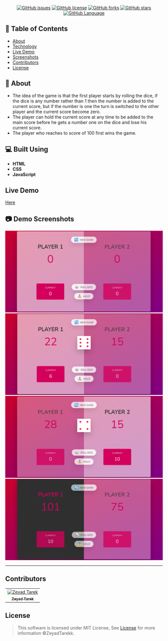 <div align="center">

[![GitHub issues](https://img.shields.io/github/issues/ZeyadTarekk/Roll-Dice)](https://github.com/ZeyadTarekk/Roll-Dice/issues)
[![GitHub license](https://img.shields.io/github/license/ZeyadTarekk/Roll-Dice)](https://github.com/ZeyadTarekk/Roll-Dice/blob/master/LICENSE)
[![GitHub forks](https://img.shields.io/github/forks/ZeyadTarekk/Roll-Dice)](https://github.com/ZeyadTarekk/Roll-Dice/network/members)
[![GitHub stars](https://img.shields.io/github/stars/ZeyadTarekk/Roll-Dice)](https://github.com/ZeyadTarekk/Roll-Dice/stargazers)
[![GitHub Language](https://img.shields.io/github/languages/top/ZeyadTarekk/Roll-Dice)](https://github.com/ZeyadTarekk/Roll-Dice)

</div>

## 📝 Table of Contents

- [About](#about)
- [Technology](#tech)
- [Live Demo](#demo)
- [Screenshots](#Screenshots)
- [Contributors](#Contributors)
- [License](#license)

## 📙 About <a name = "about"></a>

- The idea of the game is that the first player starts by rolling the dice, if the dice is any number rather than 1 then the number is added to the current score, but if the number is one the turn is switched to the other player and the current score become zero.
- The player can hold the current score at any time to be added to the main score before he gets a number one on the dice and lose his current score.
- The player who reaches to score of 100 first wins the game.

## 💻 Built Using <a name = "tech"></a>

- **HTML**
- **CSS**
- **JavaScript**

## Live Demo <a name = "demo"></a>

<a href="https://ZeyadTarekk.github.io/Roll-Dice/" >Here</a>

## 📷 Demo Screenshots <a name = "Screenshots"></a>

<div align="center">
   <img src="Screenshots/initialScreen.png"></a>
   <img src="Screenshots/midGame.png"></a>
   <img src="Screenshots/midGame2.png"></a>
   <img src="Screenshots/winScreen.png"></a>

   <hr>
</div>

## Contributors <a name = "Contributors"></a>

<table>
  <tr>
    <td align="center">
    <a href="https://github.com/ZeyadTarekk" target="_black">
    <img src="https://avatars.githubusercontent.com/u/76125650?v=4" width="150px;" alt="Zeyad Tarek"/>
    <br />
    <sub><b>Zeyad Tarek</b></sub></a>
    </td>
  </tr>
 </table>

## License <a name = "license"></a>

> This software is licensed under MIT License, See [License](https://github.com/ZeyadTarekk/Roll-Dice/blob/main/LICENSE) for more information ©ZeyadTarekk.
